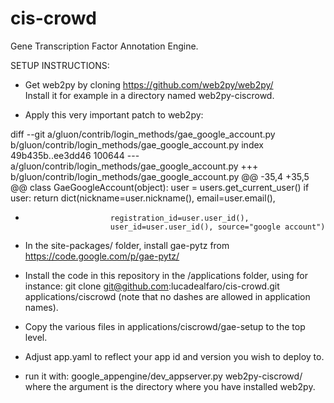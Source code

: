 cis-crowd
=========

Gene Transcription Factor Annotation Engine.


SETUP INSTRUCTIONS:

- Get web2py by cloning https://github.com/web2py/web2py/  
  Install it for example in a directory named web2py-ciscrowd.

- Apply this very important patch to web2py: 


diff --git a/gluon/contrib/login_methods/gae_google_account.py b/gluon/contrib/login_methods/gae_google_account.py
index 49b435b..ee3dd46 100644
--- a/gluon/contrib/login_methods/gae_google_account.py
+++ b/gluon/contrib/login_methods/gae_google_account.py
@@ -35,4 +35,5 @@ class GaeGoogleAccount(object):
         user = users.get_current_user()
         if user:
             return dict(nickname=user.nickname(), email=user.email(),
+                        registration_id=user.user_id(),
                         user_id=user.user_id(), source="google account")


- In the site-packages/ folder, install gae-pytz from https://code.google.com/p/gae-pytz/

- Install the code in this repository in the /applications folder, using for instance:
  git clone git@github.com:lucadealfaro/cis-crowd.git applications/ciscrowd
  (note that no dashes are allowed in application names).
  
- Copy the various files in applications/ciscrowd/gae-setup to the top level.

- Adjust app.yaml to reflect your app id and version you wish to deploy to.

- run it with:
  google_appengine/dev_appserver.py web2py-ciscrowd/
  where the argument is the directory where you have installed web2py.
